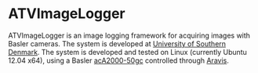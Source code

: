 ATVImageLogger
==============

ATVImageLogger is an image logging framework for acquiring images with Basler cameras.
The system is developed at [University of Southern Denmark](http://www.sdu.dk).
The system is developed and tested on Linux (currently Ubuntu 12.04 x64), using a Basler 
[acA2000-50gc](http://www.baslerweb.com/products/ace.html?model=173) controlled through 
[Aravis](https://live.gnome.org/Aravis). 

